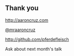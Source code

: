 ##  Thank you

http://aaroncruz.com

[@mraaroncruz](http://twitter.com/mraaroncruz)

http://github.com/pferdefleisch

<aside class="notes">
Ask about next month's talk
</aside>
